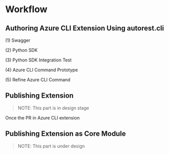 # Workflow

## Authoring Azure CLI Extension Using **autorest.cli**

(1) Swagger

(2) Python SDK

(3) Python SDK Integration Test


(4) Azure CLI Command Prototype

(5) Refine Azure CLI Command

## Publishing Extension

>NOTE: This part is in design stage

Once the PR in Azure CLI extension

## Publishing Extension as Core Module

>NOTE: This part is under design

